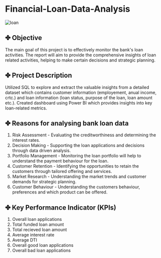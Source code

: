 # Financial-Loan-Data-Analysis

  ![loan](https://github.com/kul-tanvi19/Financial-Loan-Data-Analysis/assets/172184420/701ad371-5fbe-4e62-bcfc-cf3e717eb19b)



## ✤ Objective

  The main goal of this project is to effectively monitor the bank's loan activities. The report will aim to provide the comprehensive insights of loan related activities, helping to make   certain decisions and strategic planning.

## ✤ Project Description

  Utilized SQL to explore and extract the valuable insights from a detailed dataset which contains customer information (employement, anual income, crtc.) and loan information (loan status, purpose of the loan, loan amount etc.). Created dashboard using Power BI which provides insights into key loan-related metrics.

## ✤ Reasons for analysing bank loan data
  1. Risk Assessment - Evaluating the creditworthiness and determining the interest rates.
  2. Decision Making - Supporting the loan applications and decisions through data driven analysis.
  3. Portfolio Management - Monitoring the loan portfolio will help to understand the payment behaviour for the loan.
  4. Customer Retention - Identifying the opportunities to retain the customers through tailored offering and services.
  5. Market Research - Understanding the market trends and customer demands for strategic planning.
  6. Customer Behaviour - Understanding the customers behaviour, preferences and which product can be offered.


## ✤ Key Performance Indicator (KPIs) 
  1. Overall loan applications
  2. Total funded loan amount
  3. Total recieved loan amount
  4. Average interest rate
  5. Average DTI
  6. Overall good loan applications
  7. Overall bad loan applications
     
